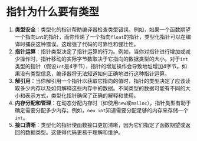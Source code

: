 # 指针为什么要有类型



1. **类型安全**：类型化的指针帮助编译器检查类型错误。例如，如果一个函数期望一个指向`int`的指针，而你传递了一个指向`float`的指针，类型化指针可以在编译时捕获这种错误。这增强了代码的可靠性和健壮性。
2. **指针运算**：指针类型决定了指针运算的行为。例如，当你对指针进行增加或减少操作时，指针移动的实际字节数取决于它指向的数据类型的大小。对于`int`类型的指针（假设`int`是4字节），指针的增加操作会导致地址增加4字节。如果没有类型信息，编译器将无法知道如何正确地进行这种指针运算。
3. **解引用**：当你解引用一个指针以获取它指向的值时，指针的类型决定了应该读取多少内存以及如何解释这些内存中的数据。不同类型的数据可能有不同的大小和表示方式，类型化指针确保了正确的解释和使用。
4. **内存分配和管理**：在动态分配内存时（如使用`new`或`malloc`），指针类型有助于确定需要分配多少内存。例如，`new int`知道需要分配足够的内存来存储一个`int`。
5. **接口清晰**：类型化的指针使函数接口更加清晰，因为它们指定了函数期望或返回的数据类型。这使得代码更易于理解和维护。